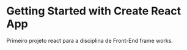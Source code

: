 # Getting Started with Create React App

Primeiro projeto react para a disciplina de Front-End frame works.
